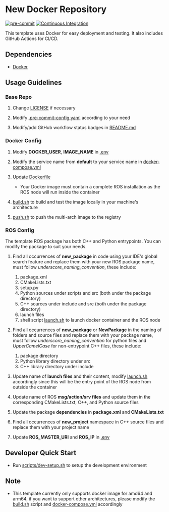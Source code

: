 # New Docker Repository

[![pre-commit](https://github.com/Tom-Notch/ROS-Repository-Template/actions/workflows/pre-commit.yml/badge.svg)](https://github.com/Tom-Notch/ROS-Repository-Template/actions/workflows/pre-commit.yml) [![Continuous Integration](https://github.com/Tom-Notch/ROS-Repository-Template/actions/workflows/CI.yml/badge.svg)](https://github.com/Tom-Notch/ROS-Repository-Template/actions/workflows/CI.yml)

This template uses Docker for easy deployment and testing. It also includes GitHub Actions for CI/CD.

## Dependencies

- [Docker](https://docs.docker.com/get-docker/)

## Usage Guidelines

### Base Repo

1. Change [LICENSE](LICENSE) if necessary

1. Modify [.pre-commit-config.yaml](.pre-commit-config.yaml) according to your need

1. Modify/add GitHub workflow status badges in [README.md](README.md)

### Docker Config

1. Modify **DOCKER_USER**, **IMAGE_NAME** in [.env](.env)

1. Modify the service name from **default** to your service name in [docker-compose.yml](docker-compose.yml)

1. Update [Dockerfile](docker/latest/Dockerfile)

   - Your Docker image must contain a complete ROS installation as the ROS node will run inside the container

1. [build.sh](scripts/build.sh) to build and test the image locally in your machine's architecture

1. [push.sh](scripts/push.sh) to push the multi-arch image to the registry

### ROS Config

The template ROS package has both C++ and Python entrypoints. You can modify the package to suit your needs.

1. Find all occurrences of **new_package** in code using your IDE's global search feature and replace them with your new ROS package name, must follow *underscore_naming_convention*, these include:

   1. package.xml
   1. CMakeLists.txt
   1. setup.py
   1. Python sources under scripts and src (both under the package directory)
   1. C++ sources under include and src (both under the package directory)
   1. launch files
   1. shell script [launch.sh](scripts/launch.sh) to launch docker container and the ROS node

1. Find all occurrences of **new_package** or **NewPackage** in the naming of folders and source files and replace them with your package name, must follow *underscore_naming_convention* for python files and *UpperCamelCase* for non-entrypoint C++ files, these include:

   1. package directory
   1. Python library directory under src
   1. C++ library directory under include

1. Update name of **launch files** and their content, modify [launch.sh](scripts/launch.sh) accordingly since this will be the entry point of the ROS node from outside the container

1. Update name of ROS **msg/action/srv files** and update them in the corresponding CMakeLists.txt, C++, and Python source files

1. Update the package **dependencies** in **package.xml** and **CMakeLists.txt**

1. Find all occurrences of **new_project** namespace in C++ source files and replace them with your project name

1. Update **ROS_MASTER_URI** and **ROS_IP** in [.env](.env)

## Developer Quick Start

- Run [scripts/dev-setup.sh](scripts/dev-setup.sh) to setup the development environment

## Note

- This template currently only supports docker image for amd64 and arm64, if you want to support other architectures, please modify the [build.sh](scripts/build.sh) script and [docker-compose.yml](docker-compose.yml) accordingly
